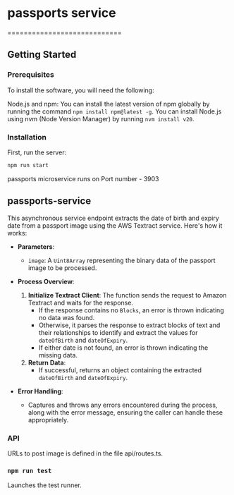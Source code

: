 # passports service

============================

## Getting Started

### Prerequisites

To install the software, you will need the following:

Node.js and npm:
You can install the latest version of npm globally by running the command `npm install npm@latest -g`.
You can install Node.js using nvm (Node Version Manager) by running `nvm install v20`.

### Installation

First, run the server:

```bash
npm run start
```

passports microservice runs on Port number - 3903

## passports-service

This asynchronous service endpoint extracts the date of birth and expiry date from a passport image using the AWS Textract service. Here's how it works:

- **Parameters**:

  - `image`: A `Uint8Array` representing the binary data of the passport image to be processed.

- **Process Overview**:

  1. **Initialize Textract Client**: The function sends the request to Amazon Textract and waits for the response.
     - If the response contains no `Blocks`, an error is thrown indicating no data was found.
     - Otherwise, it parses the response to extract blocks of text and their relationships to identify and extract the values for `dateOfBirth` and `dateOfExpiry`.
     - If either date is not found, an error is thrown indicating the missing data.
  2. **Return Data**:
     - If successful, returns an object containing the extracted `dateOfBirth` and `dateOfExpiry`.

- **Error Handling**:
  - Captures and throws any errors encountered during the process, along with the error message, ensuring the caller can handle these appropriately.

### API

URLs to post image is defined in the file api/routes.ts.

### `npm run test`

Launches the test runner.
